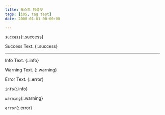 ```yaml
---
title: 포스트 템플릿
tags: [iOS, tag test]
date: 2000-01-01 00:00:00

---
```


`success`{:.success}

Success Text.
{:.success}

<!--more-->
---
Info Text.
{:.info}

Warning Text.
{:.warning}

Error Text.
{:.error}


`info`{:.info}

`warning`{:.warning}

`error`{:.error}

